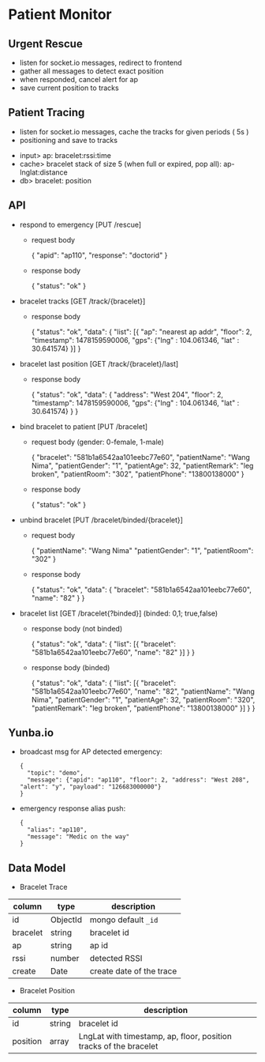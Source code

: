 # Patient Monitor

## Urgent Rescue

- listen for socket.io messages, redirect to frontend
- gather all messages to detect exact position
- when responded, cancel alert for ap
- save current position to tracks


## Patient Tracing

- listen for socket.io messages, cache the tracks for given periods ( 5s )
- positioning and save to tracks

> 
  - input> ap: bracelet:rssi:time
  - cache> bracelet stack of size 5 (when full or expired, pop all): ap-lnglat:distance
  - db> bracelet: position


## API

- respond to emergency [PUT /rescue]

  - request body
  
      {
        "apid": "ap110",
        "response": "doctorid"
      }

  - response body
  
      {
        "status": "ok"
      }

- bracelet tracks [GET /track/{bracelet}]

  - response body

      {
        "status": "ok",
        "data": {
          "list": [{
            "ap": "nearest ap addr",
            "floor": 2,
            "timestamp": 1478159590006,
            "gps": {"lng" : 104.061346, "lat" : 30.641574}
          }]
      }

- bracelet last position [GET /track/{bracelet}/last]

  - response body

      {
        "status": "ok",
        "data": {
          "address": "West 204",
          "floor": 2,
          "timestamp": 1478159590006,
          "gps": {"lng" : 104.061346, "lat" : 30.641574}
        }
      }

- bind bracelet to patient [PUT /bracelet]

  - request body (gender: 0-female, 1-male)

      {
        "bracelet": "581b1a6542aa101eebc77e60",
        "patientName": "Wang Nima",
        "patientGender": "1",
        "patientAge": 32,
        "patientRemark": "leg broken",
        "patientRoom": "302",
        "patientPhone": "13800138000"
      }

  - response body

      {
        "status": "ok"
      }

- unbind bracelet [PUT /bracelet/binded/{bracelet}]

  - request body

      {
        "patientName": "Wang Nima"
        "patientGender": "1",
        "patientRoom": "302"
      }

  - response body

      {
        "status": "ok",
        "data": {
          "bracelet": "581b1a6542aa101eebc77e60",
          "name": "82"
        }
      }

- bracelet list [GET /bracelet{?binded}] (binded: 0,1; true,false)

  - response body (not binded)

     {
       "status": "ok",
       "data": {
        "list": [{
          "bracelet": "581b1a6542aa101eebc77e60",
          "name": "82"
        }]
       }
     }


  - response body (binded)

     {
       "status": "ok",
       "data": {
        "list": [{
          "bracelet": "581b1a6542aa101eebc77e60",
          "name": "82",
          "patientName": "Wang Nima",
          "patientGender": "1",
          "patientAge": 32,
          "patientRoom": "320",
          "patientRemark": "leg broken",
          "patientPhone": "13800138000"
        }]
       }
     }


## Yunba.io
      
- broadcast msg for AP detected emergency:

      {
        "topic": "demo",
        "message": {"apid": "ap110", "floor": 2, "address": "West 208", "alert": "y", "payload": "126683000000"}
      }

- emergency response alias push:

      {
        "alias": "ap110",
        "message": "Medic on the way"
      }


## Data Model

- Bracelet Trace

column | type | description
-------|------|------------
id | ObjectId | mongo default `_id`
bracelet | string | bracelet id
ap | string | ap id
rssi | number | detected RSSI
create | Date | create date of the trace


- Bracelet Position

column | type | description
-------|------|------------
id | string | bracelet id
position | array | LngLat with timestamp, ap, floor, position tracks of the bracelet

